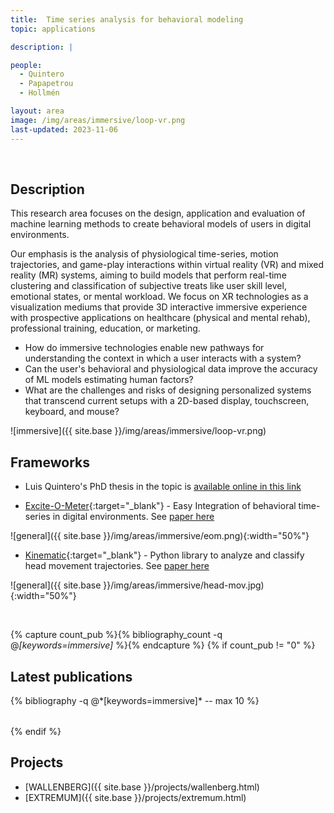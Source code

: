 ```yaml
---
title:  Time series analysis for behavioral modeling
topic: applications

description: |

people:
  - Quintero
  - Papapetrou
  - Hollmén

layout: area
image: /img/areas/immersive/loop-vr.png
last-updated: 2023-11-06
---
```


<br>

## Description

This research area focuses on the design, application and evaluation of machine learning methods to create behavioral models of users in digital environments. 

Our emphasis is the analysis of physiological time-series, motion trajectories, and game-play interactions within virtual reality (VR) and mixed reality (MR) systems, aiming to build models that perform real-time clustering and classification of subjective treats like user skill level, emotional states, or mental workload. We focus on XR technologies as a visualization mediums that provide 3D interactive immersive experience with prospective applications on healthcare (physical and mental rehab), professional training, education, or marketing. 

- How do immersive technologies enable new pathways for understanding the context in which a user interacts with a system?
- Can the user's behavioral and physiological data improve the accuracy of ML models estimating human factors?
- What are the challenges and risks of designing personalized systems that transcend current setups with a 2D-based display, touchscreen, keyboard, and mouse?

![immersive]({{ site.base }}/img/areas/immersive/loop-vr.png)

## Frameworks

- Luis Quintero's PhD thesis in the topic is [available online in this link](https://urn.kb.se/resolve?urn=urn:nbn:se:su:diva-222210)

- [Excite-O-Meter](https://github.com/luiqtr/exciteometer){:target="_blank"} - Easy Integration of behavioral time-series in digital environments. See [paper here](https://doi.org/10.1109/ISMAR52148.2021.00052)

![general]({{ site.base }}/img/areas/immersive/eom.png){:width="50%"}

- [Kinematic](https://github.com/luisqtr/kinemats){:target="_blank"} - Python library to analyze and classify head movement trajectories. See [paper here](https://doi.org/10.1109/AIVR52153.2021.00015)

![general]({{ site.base }}/img/areas/immersive/head-mov.jpg){:width="50%"}

<br>

{% capture count_pub %}{% bibliography_count -q @*[keywords=immersive]* %}{% endcapture %}
{% if count_pub != "0" %}
<br>

## Latest publications

<div class="publications">
    <table class="table">
        <tbody>
        <tr>
          {% bibliography -q @*[keywords=immersive]*  -- max 10 %}
        </tr>
        </tbody>
    </table>
</div>
{% endif %}
 
 <br>
 
 <!-- THE PROJECT BELOW IS A COMMENT, IT IS NOT INCLUDED!! -->

## Projects

- [WALLENBERG]({{ site.base }}/projects/wallenberg.html)
- [EXTREMUM]({{ site.base }}/projects/extremum.html)

<br>
